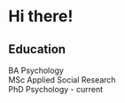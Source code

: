
# Hi there!

## Education
BA Psychology <br>
MSc Applied Social Research <br>
PhD Psychology - current <br>

